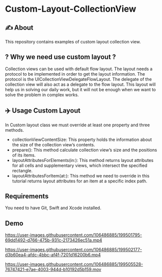 # Custom-Layout-CollectionView

## ✍️ About
This repository contains examples of custom layout collection view.

## ? Why we need use custom layout ?
 Collection views can be used with default flow layout. The layout needs a protocol to be implemented in order to get the layout information. 
 The protocol is the UICollectionViewDelegateFlowLayout. The delegate of the collection view will also act as a delegate to the flow layout.
 This layout will help us in solving our daily work, but it will not be enough when we want to solve the problem in complex works.
 
 ## ✈️ Usage Custom Layout
  In Custom layout class we must override at least one property and three methods.
  - collectionViewContentSize: This property holds the information about the size of the collection view’s contents.
  - prepare(): This method calculate collection view’s size and the positions of its items.
  - layoutAttributesForElements(in:): This method returns layout attributes for all cells and supplementary views, which intersect the specified rectangle.
  - layoutAttributesForItem(at:): This method we need to override in this tutorial returns layout attributes for an item at a specific index path.
 
 ## Requirements
  You need to have Git, Swift and Xcode installed.
  
  ## Demo
  
  
  

https://user-images.githubusercontent.com/106486885/199501795-69dd1492-d766-475b-931c-2173426ec51a.mp4


  

https://user-images.githubusercontent.com/106486885/199502177-d3b60ea4-afdc-4bbc-af4f-7201d16200b6.mp4



https://user-images.githubusercontent.com/106486885/199505528-76747421-e7ae-4003-944d-b10192d5b159.mov

